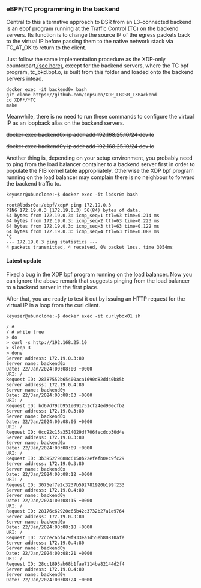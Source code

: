 ### eBPF/TC programming in the backend

Central to this alternative approach to DSR from an L3-connected backend is an ebpf program running at the Traffic Control (TC) on the backend servers. Its function is to change the source IP of the egress packets back to the virtual IP before passing them to the native network stack via TC_AT_OK to return to the client.

Just follow the same implementation procedure as the XDP-only counterpart,[(see here)](https://github.com/snpsuen/XDP_LBDSR_L3Backend), except for the backend servers, where the TC bpf program, tc_bkd.bpf.o, is built from this folder and loaded onto the backend servers intead.

```
docker exec -it backend0x bash
git clone https://github.com/snpsuen/XDP_LBDSR_L3Backend
cd XDP*/*TC
make
```

Meanwhile, there is no need to run these commands to configure the virtual IP as an loopback alias on the backend servers.

~~docker exec backend0x ip addr add 192.168.25.10/24 dev lo~~

~~docker exec backend0y ip addr add 192.168.25.10/24 dev lo~~

Another thing is, depending on your setup environment, you probably need to ping from the load balancer container to a backend server first in order to populate the FIB kernel table appropriately. Otherwise the XDP bpf program running on the load balancer may complain there is no neighbour to forward the backend traffic to.

```
keyuser@ubunclone:~$ docker exec -it lbdsr0a bash

root@lbdsr0a:/ebpf/xdp# ping 172.19.0.3
PING 172.19.0.3 (172.19.0.3) 56(84) bytes of data.
64 bytes from 172.19.0.3: icmp_seq=1 ttl=63 time=0.214 ms
64 bytes from 172.19.0.3: icmp_seq=2 ttl=63 time=0.223 ms
64 bytes from 172.19.0.3: icmp_seq=3 ttl=63 time=0.122 ms
64 bytes from 172.19.0.3: icmp_seq=4 ttl=63 time=0.088 ms
^C
--- 172.19.0.3 ping statistics ---
4 packets transmitted, 4 received, 0% packet loss, time 3054ms
```

#### Latest update 

Fixed a bug in the XDP bpf program running on the load balancer. Now you can ignore the above remark that suggests pinging from the load balancer to a backend server in the first place.

After that, you are ready to test it out by issuing an HTTP request for the virtual IP in a loop from the curl client.

```
keyuser@ubunclone:~$ docker exec -it curlybox01 sh

/ #
/ # while true
> do
> curl -s http://192.168.25.10
> sleep 3
> done
Server address: 172.19.0.3:80
Server name: backend0x
Date: 22/Jan/2024:00:08:00 +0000
URI: /
Request ID: 28387552b65400aca1690d82dd40b85b
Server address: 172.19.0.4:80
Server name: backend0y
Date: 22/Jan/2024:00:08:03 +0000
URI: /
Request ID: bd67d79cb951e091751cf24ed90ecfb2
Server address: 172.19.0.3:80
Server name: backend0x
Date: 22/Jan/2024:00:08:06 +0000
URI: /
Request ID: 0cc92c15a3514029df706fecdcb30d4e
Server address: 172.19.0.3:80
Server name: backend0x
Date: 22/Jan/2024:00:08:09 +0000
URI: /
Request ID: 3b395279688c6150b22efefb0ec9fc29
Server address: 172.19.0.3:80
Server name: backend0x
Date: 22/Jan/2024:00:08:12 +0000
URI: /
Request ID: 3075ef7e2c3237b592781920b199f233
Server address: 172.19.0.4:80
Server name: backend0y
Date: 22/Jan/2024:00:08:15 +0000
URI: /
Request ID: 28176c62920c65b42c3732b27a1e9764
Server address: 172.19.0.3:80
Server name: backend0x
Date: 22/Jan/2024:00:08:18 +0000
URI: /
Request ID: 72ccec6bf479f933ea1d55eb80810afe
Server address: 172.19.0.4:80
Server name: backend0y
Date: 22/Jan/2024:00:08:21 +0000
URI: /
Request ID: 28cc1893ab68b1fae7114ba82144d2f4
Server address: 172.19.0.4:80
Server name: backend0y
Date: 22/Jan/2024:00:08:24 +0000
```
